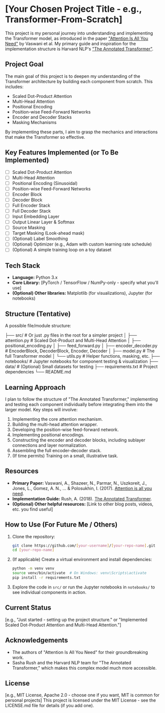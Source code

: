 # [Your Chosen Project Title - e.g., Transformer-From-Scratch]

This project is my personal journey into understanding and implementing the Transformer model, as introduced in the paper ["Attention Is All You Need"](https://arxiv.org/abs/1706.03762) by Vaswani et al. My primary guide and inspiration for the implementation structure is Harvard NLP's ["The Annotated Transformer"](https://nlp.seas.harvard.edu/annotated-transformer/).

## Project Goal

The main goal of this project is to deepen my understanding of the Transformer architecture by building each component from scratch. This includes:
*   Scaled Dot-Product Attention
*   Multi-Head Attention
*   Positional Encoding
*   Position-wise Feed-Forward Networks
*   Encoder and Decoder Stacks
*   Masking Mechanisms

By implementing these parts, I aim to grasp the mechanics and interactions that make the Transformer so effective.

## Key Features Implemented (or To Be Implemented)

*   [ ] Scaled Dot-Product Attention
*   [ ] Multi-Head Attention
*   [ ] Positional Encoding (Sinusoidal)
*   [ ] Position-wise Feed-Forward Networks
*   [ ] Encoder Block
*   [ ] Decoder Block
*   [ ] Full Encoder Stack
*   [ ] Full Decoder Stack
*   [ ] Input Embedding Layer
*   [ ] Output Linear Layer & Softmax
*   [ ] Source Masking
*   [ ] Target Masking (Look-ahead mask)
*   [ ] (Optional) Label Smoothing
*   [ ] (Optional) Optimizer (e.g., Adam with custom learning rate schedule)
*   [ ] (Optional) A simple training loop on a toy dataset

## Tech Stack

*   **Language:** Python 3.x
*   **Core Library:** [PyTorch / TensorFlow / NumPy-only - specify what you'll use]
*   **(Optional) Other libraries:** Matplotlib (for visualizations), Jupyter (for notebooks)

## Structure (Tentative)

A possible file/module structure:

├── src/ # Or just .py files in the root for a simpler project
│ ├── attention.py # Scaled Dot-Product and Multi-Head Attention
│ ├── positional_encoding.py
│ ├── feed_forward.py
│ ├── encoder_decoder.py # EncoderBlock, DecoderBlock, Encoder, Decoder
│ ├── model.py # The full Transformer model
│ └── utils.py # Helper functions, masking, etc.
├── notebooks/ # Jupyter notebooks for component testing & visualization
├── data/ # (Optional) Small datasets for testing
├── requirements.txt # Project dependencies
└── README.md


## Learning Approach

I plan to follow the structure of "The Annotated Transformer," implementing and testing each component individually before integrating them into the larger model. Key steps will involve:
1.  Implementing the core attention mechanism.
2.  Building the multi-head attention wrapper.
3.  Developing the position-wise feed-forward network.
4.  Implementing positional encodings.
5.  Constructing the encoder and decoder blocks, including sublayer connections and layer normalization.
6.  Assembling the full encoder-decoder stack.
7.  (If time permits) Training on a small, illustrative task.

## Resources

*   **Primary Paper:** Vaswani, A., Shazeer, N., Parmar, N., Uszkoreit, J., Jones, L., Gomez, A. N., ... & Polosukhin, I. (2017). [Attention is all you need](https://arxiv.org/abs/1706.03762).
*   **Implementation Guide:** Rush, A. (2018). [The Annotated Transformer](https://nlp.seas.harvard.edu/annotated-transformer/).
*   **(Optional) Other helpful resources:** [Link to other blog posts, videos, etc. you find useful]

## How to Use (For Future Me / Others)

1.  Clone the repository:
    ```bash
    git clone https://github.com/[your-username]/[your-repo-name].git
    cd [your-repo-name]
    ```
2.  (If applicable) Create a virtual environment and install dependencies:
    ```bash
    python -m venv venv
    source venv/bin/activate  # On Windows: venv\Scripts\activate
    pip install -r requirements.txt
    ```
3.  Explore the code in `src/` or run the Jupyter notebooks in `notebooks/` to see individual components in action.

## Current Status

[e.g., "Just started - setting up the project structure." or "Implemented Scaled Dot-Product Attention and Multi-Head Attention."]

## Acknowledgements

*   The authors of "Attention Is All You Need" for their groundbreaking work.
*   Sasha Rush and the Harvard NLP team for "The Annotated Transformer," which makes this complex model much more accessible.

## License

[e.g., MIT License, Apache 2.0 - choose one if you want, MIT is common for personal projects]
This project is licensed under the MIT License - see the LICENSE.md file for details (if you add one).
